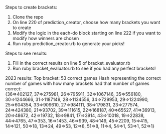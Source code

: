 Steps to create brackets:

1. Clone the repo
2. On line 220 of prediction_creator, choose how many brackets you want to create
3. Modify the logic in the each-do block starting on line 222 if you want to modify how winners are chosen
4. Run ruby prediction_creator.rb to generate your picks!

Steps to see results:
1. Fill in the correct results on line 5 of bracket_evaluator.rb
2. Run ruby bracket_evaluator.rb to see if you had any perfect brackets!

2023 results:
Top bracket: 53 correct games
Hash representing the correct number of games with how many brackets had that number of
games correct:  
{36=>402127, 37=>275981, 26=>795911, 32=>1067146, 35=>556180, 30=>1244666, 31=>1187149, 28=>1134556, 34=>729953, 29=>1224990, 25=>604354, 33=>909610, 27=>984111, 38=>179831, 23=>277574, 24=>424380, 21=>93702, 39=>111615, 22=>168187, 40=>65527, 41=>36913, 20=>48672, 42=>19732, 18=>9841, 17=>3914, 43=>10018, 19=>22838, 44=>4765, 47=>353, 16=>1453, 46=>939, 48=>149, 45=>2209, 15=>415, 14=>121, 50=>18, 13=>24, 49=>53, 12=>8, 51=>8, 11=>4, 54=>1, 53=>1, 52=>1}